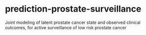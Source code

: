 # prediction-prostate-surveillance
Joint modeling of latent prostate cancer state and observed clinical outcomes, for active surveillance of low risk prostate cancer
